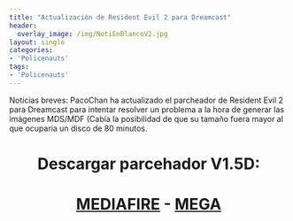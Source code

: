 ```yaml
---
title: "Actualización de Resident Evil 2 para Dreamcast"
header:
  overlay_image: /img/NotiEnBlancoV2.jpg
layout: single
categories:
- 'Policenauts'
tags:
- 'Policenauts'
---
```


Noticias breves: PacoChan ha actualizado el parcheador de Resident Evil 2 para Dreamcast para intentar resolver
un problema a la hora de generar las imágenes MDS/MDF (Cabía la posibilidad de que su tamaño fuera mayor al que
ocuparía un disco de 80 minutos.

<h1 style="text-align: center;"><strong>Descargar parcehador V1.5D:</strong></h1>
<h1 style="text-align: center;"><strong><a href="http://www.mediafire.com/file/vce12knc6nc3vog/ResidentEvil2DC-V15D.7z">MEDIAFIRE</a> - <a href="
https://mega.nz/#!kc8l1ACZ!NNFAN6CVltIZgsKTTDz9kRT0dOyhtgPu89VngQHizMY">MEGA</a></strong></h1>